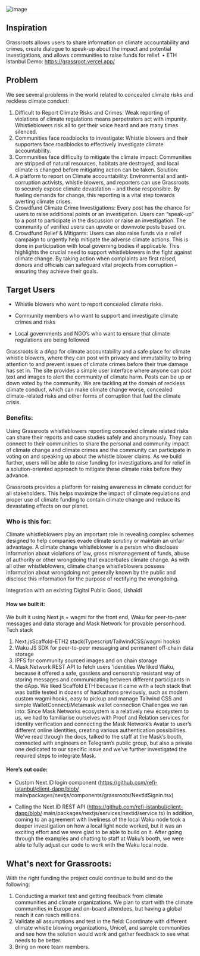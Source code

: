 <html>
<div style="background: white;">

![image](https://github.com/scaffold-eth/scaffold-eth-2/assets/19642322/67a13bdc-4dda-4b04-92d8-57bf2f88c6da)

</div>
</html>


## Inspiration

Grassroots allows users to share information on climate accountability and crimes, create dialogue to speak-up about the impact and potential investigations, and allows communities to raise funds for relief.
•	ETH Istanbul Demo: https://grassroot.vercel.app/

## Problem

We see several problems in the world related to concealed climate risks and reckless climate conduct:
1. Difficult to Report Climate Risks and Crimes: Weak reporting of violations of climate regulations means perpetrators act with impunity.  Whistleblowers risk all to get their voice heard and are many times silenced.
2. Communities face roadblocks to investigate:  Whistle blowers and their supporters face roadblocks to effectively investigate climate accountability.
3. Communities face difficulty to mitigate the climate impact: Communities are stripped of natural resources, habitats are destroyed, and local climate is changed before mitigating action can be taken.
   Solution:
4. A platform to report on Climate accountability:  Environmental and anti-corruption activists, whistle blowers, and reporters can use Grassroots to securely expose climate devastation – and those responsible. By fueling demands for change, this reporting is a vital step towards averting climate crises.
5. Crowdfund Climate Crime Investigations: Every post has the chance for users to raise additional points or an investigation.  Users can “speak-up” to a post to participate in the discussion or raise an   investigation.  The community of verified users can upvote or downvote posts based on.
6. Crowdfund Relief & Mitigants: Users can also raise funds via a relief campaign to urgently help mitigate the adverse climate actions.  This is done in  participation with local governing bodies if applicable.
      This highlights the crucial need to support whistleblowers in the fight against climate change. By taking action when complaints are first raised, donors and officials can safeguard vital projects from corruption – ensuring they achieve their goals.



## Target Users

*	Whistle blowers who want to report concealed climate risks.

*	Community members who want to support and investigate climate crimes and risks

*	Local governments and NGO’s who want to ensure that climate regulations are being followed

Grassroots is a dApp for climate accountability and a safe place for climate whistle blowers, where they can post with privacy and immutability to bring attention to and prevent issues of climate crimes before their true damage has set in. The site provides a simple user interface where anyone can post text and images to alert the community of climate harm. Posts can be up or down voted by the community.
We are tackling at the domain of reckless climate conduct, which can make climate change worse, concealed climate-related risks and other forms of corruption that fuel the climate crisis.


### Benefits:
Using Grassroots whistleblowers reporting concealed climate related risks can share their reports and case studies safely and anonymously.  They can connect to their communities to share the personal and community impact of climate change and climate crimes and the community can participate in voting on and speaking up about the whistle blower claims. As we build further, users will be able to raise funding for investigations and for relief in a solution-oriented approach to mitigate these climate risks before they advance.

Grassroots provides a platform for raising awareness in climate conduct for all stakeholders. This helps maximize the impact of climate regulations and proper use of climate funding to contain climate change and reduce its devastating effects on our planet.




### Who is this for:

Climate whistleblowers play an important role in revealing complex schemes designed to help companies evade climate scrutiny or maintain an unfair advantage. A climate change whistleblower is a person who discloses information about violations of law, gross mismanagement of funds, abuse of authority or other wrongdoing that exacerbates climate change. As with all other whistleblowers, climate change whistleblowers possess information about wrongdoing not generally known by the public and disclose this information for the purpose of rectifying the wrongdoing.

Integration with an existing Digital Public Good, Ushaidi

#### How we built it:

We built it using Next.js + wagmi for the front end, Waku for peer-to-peer messages and data storage and Mask Network for provable personhood. Tech stack

1.	Next.jsScaffold-ETH2 stack(Typescript/TailwindCSS/wagmi hooks)
2.	Waku JS SDK for peer-to-peer messaging and permanent off-chain data storage
3.	IPFS for community sourced images and on chain storage
4.	Mask Network REST API to fetch users ’identities
      We liked Waku, because it offered a safe, gassless and censorship resistant way of storing messages and communicating between different participants in the dApp. We liked Scaffold ETH because it came with a tech stack that was battle tested in dozens of hackathons previously, such as modern custom wagmi hooks, easy to pickup and manage Tailwind CSS and simple WalletConnect/Metamask wallet connection Challenges we ran into: Since Mask Networks ecosystem is a relatively new ecosystem to us, we had to familiarise ourselves with Proof and Relation services for identity verification and connecting the Mask Network’s Avatar to user’s different online identities, creating various authentication possibilities. We’ve read through the docs, talked to the staff at the Mask’s booth, connected with engineers on Telegram’s public group, but also a private one dedicated to our specific issue and we’ve further investigated the required steps to integrate Mask.

#### Here’s out code: 
* Custom Next.ID login component (https://github.com/refi-istanbul/client-dapp/blob/ main/packages/nextjs/components/grassroots/NextIdSignin.tsx) 

* Calling the Next.ID REST API (https://github.com/refi-istanbul/client-dapp/blob/ main/packages/nextjs/services/nextid/service.ts) In addition, coming to an agreement with liveliness of the local Waku node took a deeper investigation on how a local light node worked, but it was an exciting effort and we were glad to be able to build on it. After going through the examples and chatting to staff at Waku’s booth, we were able to fully adjust our code to work with the Waku local node.

## What's next for Grassroots:

With the right funding the project could continue to build and do the following:

1.	Conducting a market test and getting feedback from climate communities and climate organizations. We plan to start with the climate communities in Europe and on-board attendees, but having a global reach it can reach millions.
2.	Validate all assumptions and test in the field: Coordinate with different climate whistle blowing organizations, Unicef, and sample communities and see how the solution would work and gather feedback to see what needs to be better.
3.	Bring on more team members.

